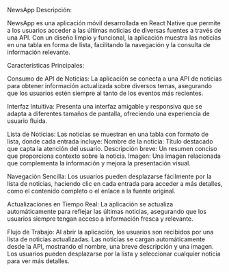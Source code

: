 NewsApp
Descripción:

NewsApp es una aplicación móvil desarrollada en React Native que permite a los usuarios acceder a las últimas noticias de diversas fuentes a través de una API.
Con un diseño limpio y funcional, la aplicación muestra las noticias en una tabla en forma de lista, facilitando la navegación y la consulta de información relevante.

Características Principales:

Consumo de API de Noticias:
La aplicación se conecta a una API de noticias para obtener información actualizada sobre diversos temas, asegurando que los usuarios estén siempre al tanto de los eventos más recientes.

Interfaz Intuitiva:
Presenta una interfaz amigable y responsiva que se adapta a diferentes tamaños de pantalla, ofreciendo una experiencia de usuario fluida.

Lista de Noticias:
Las noticias se muestran en una tabla con formato de lista, donde cada entrada incluye:
Nombre de la noticia: Título destacado que capta la atención del usuario.
Descripción breve: Un resumen conciso que proporciona contexto sobre la noticia.
Imagen: Una imagen relacionada que complementa la información y mejora la presentación visual.

Navegación Sencilla:
Los usuarios pueden desplazarse fácilmente por la lista de noticias, haciendo clic en cada entrada para acceder a más detalles, como el contenido completo o el enlace a la fuente original.

Actualizaciones en Tiempo Real:
La aplicación se actualiza automáticamente para reflejar las últimas noticias, asegurando que los usuarios siempre tengan acceso a información fresca y relevante.

Flujo de Trabajo:
Al abrir la aplicación, los usuarios son recibidos por una lista de noticias actualizadas.
Las noticias se cargan automáticamente desde la API, mostrando el nombre, una breve descripción y una imagen.
Los usuarios pueden desplazarse por la lista y seleccionar cualquier noticia para ver más detalles.
